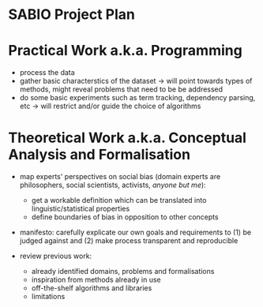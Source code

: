 # SABIO Project Plan


 
 
 
# Practical Work a.k.a. Programming
 - process the data
 - gather basic characterstics of the dataset -> will point towards types of methods, might reveal problems that need to be be addressed
 - do some basic experiments such as term tracking, dependency parsing, etc -> will restrict and/or guide the choice of algorithms
 


# Theoretical Work a.k.a. Conceptual Analysis and Formalisation

 - map experts' perspectives on social bias (domain experts are philosophers, social scientists, activists, *anyone but me*):
   - get a workable definition which can be translated into linguistic/statistical properties
   - define boundaries of bias in opposition to other concepts
   
 - manifesto: carefully explicate our own goals and requirements to (1) be judged against and (2) make process transparent and reproducible

 - review previous work: 
   - already identified domains, problems and formalisations 
   - inspiration from methods already in use
   - off-the-shelf algorithms and libraries
   - limitations 
 
